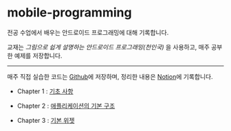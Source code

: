 # mobile-programming
전공 수업에서 배우는 안드로이드 프로그래밍에 대해 기록합니다.

교재는 *그림으로 쉽게 설명하는 안드로이드 프로그래밍(천인국)* 을 사용하고, 매주 공부한 예제를 저장합니다.

---
매주 직접 실습한 코드는 [Github](https://github.com/Jinwon-Dev/mobile-programming)에 저장하며, 정리한 내용은 [Notion](https://jinwonyoon.notion.site/Mobile-Programming-b588dabac8ac4252b586be8cc79e3641)에 기록합니다.

- Chapter 1 : [기초 사항](https://jinwonyoon.notion.site/Chapter-1-1323d7dafa07409c9c68af7fc866bead)

- Chapter 2 : [애플리케이션의 기본 구조](https://jinwonyoon.notion.site/Chapter-2-95748bdc988349e5913c8d84621091f2)

- Chapter 3 : [기본 위젯](https://jinwonyoon.notion.site/Chapter-3-cbe0c75563bf4a4fa43ce4668ac5ef8e)